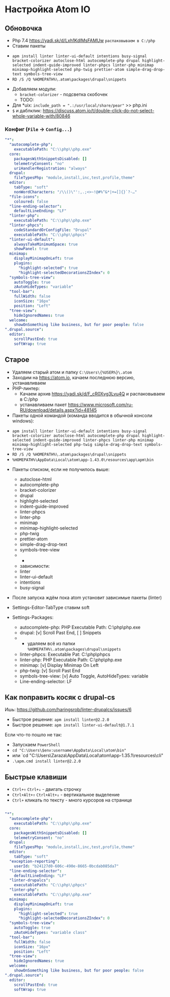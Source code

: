 # Настройка Atom IO

## Обновочка
* Php 7.4 https://yadi.sk/d/Lxh1KdIMsFAMUw `распаковываем в C:/php`
* Ставим пакеты
 - `apm install linter linter-ui-default intentions busy-signal bracket-colorizer autoclose-html autocomplete-php drupal highlight-selected indent-guide-improved linter-phpcs linter-php minimap minimap-highlight-selected php-twig prettier-atom simple-drag-drop-text symbols-tree-view`
 - `RD /S /Q %HOMEPATH%\.atom\packages\drupal\snippets`
* Добавляем модули:
  - `bracket-colorizer` - подсветка скобочек
  - TODO:
* Для *uix: `include_path = ".:/usr/local/share/pear"` >> php.ini
* `$` и даблклик: https://discuss.atom.io/t/double-click-do-not-select-whole-variable-with/80846

### Конфиг (`File` -> `Config...`)
```yml
"*":
  "autocomplete-php":
    executablePath: "C:\\php\\php.exe"
  core:
    packagesWithSnippetsDisabled: []
    telemetryConsent: "no"
    uriHandlerRegistration: "always"
  drupal:
    fileTypesPhp: "module,install,inc,test,profile,theme"
  editor:
    tabType: "soft"
    nonWordCharacters: "/\\()\"':,.;<>~!@#%^&*|+=[]{}`?-…"
  "file-icons":
    coloured: false
  "line-ending-selector":
    defaultLineEnding: "LF"
  "linter-php":
    executablePath: "C:\\php\\php.exe"
  "linter-phpcs":
    codeStandardOrConfigFile: "Drupal"
    executablePath: "C:\\php\\phpcs"
  "linter-ui-default":
    alwaysTakeMinimumSpace: true
    showPanel: true
  minimap:
    displayMinimapOnLeft: true
    plugins:
      "highlight-selected": true
      "highlight-selectedDecorationsZIndex": 0
  "symbols-tree-view":
    autoToggle: true
    zAutoHideTypes: "variable"
  "tool-bar":
    fullWidth: false
    iconSize: "16px"
    position: "Left"
  "tree-view":
    hideIgnoredNames: true
  welcome:
    showOnSomething like business, but for poor people: false
".drupal.source":
  editor:
    scrollPastEnd: true
    softWrap: true
```

## Старое
* Удаляем старый атом и папку `C:\Users\{%USER%}\.atom`
* Заходим на https://atom.io, качаем последнюю версию, устанавливаем
* PHP-линтер: 
  - Качаем архив https://yadi.sk/d/F_cR0Xvg3Lvu4Q и распаковываем в C:/php
  - устанавливаем пакет https://www.microsoft.com/ru-RU/download/details.aspx?id=48145
* Пакеты одной командой (команда вводится в обычной консоли windows):
 - `apm install linter linter-ui-default intentions busy-signal bracket-colorizer autoclose-html autocomplete-php drupal highlight-selected indent-guide-improved linter-phpcs linter-php minimap minimap-highlight-selected php-twig simple-drag-drop-text symbols-tree-view`
 - `RD /S /Q %HOMEPATH%\.atom\packages\drupal\snippets`
 - `%HOMEPATH%\AppData\Local\atom\app-1.43.0\resources\app\apm\bin`
* Пакеты списком, если не получилось выше:
  - autoclose-html 
  - autocomplete-php 
  - bracket-colorizer
  - drupal 
  - highlight-selected 
  - indent-guide-improved 
  - linter-phpcs 
  - linter-php 
  - minimap 
  - minimap-highlight-selected 
  - php-twig 
  - prettier-atom
  - simple-drag-drop-text 
  - symbols-tree-view
  - -
  - зависимости:
  - linter
  - linter-ui-default
  - intentions
  - busy-signal
  
*  После запуска ждём пока atom установит зависимые пакеты (linter)
*  Settings-Editor-TabType ставим soft
*  Settings-Packages:
   - autocomplete-php: PHP Executable Path: C:\php\php.exe 
   - drupal: [v] Scroll Past End, [ ] Snippets
   - * удаляем всё из папки `%HOMEPATH%\.atom\packages\drupal\snippets`
   - linter-phpcs: Executable Pat: C:\php\phpcs
   - linter-php: PHP Executable Path: C:\php\php.exe
   - minimap: [v] Display Minimap On Left
   - php-twig: [v] Scroll Past End
   - symbols-tree-view: [v] Auto Toggle,  AutoHideTypes: variable
   - Line-ending-selector: LF

## Как поправить косяк с drupal-cs
Ишь: https://github.com/haringsrob/linter-drupalcs/issues/6
* Быстрое решение: `apm install linter@2.2.0`
* Быстрое решение: `apm install linter-ui-default@1.7.1`

Если что-то пошло не так:
* Запускаем `PowerShell`
* `cd "C:\Users\$env:username\AppData\Local\atom\bin"`
* или `cd "C:\Users\Zaraza\AppData\Local\atom\app-1.35.1\resources\cli"
* `.\apm.cmd install linter@2.2.0`


## Быстрые клавиши
* `Сtrl+↑` `Сtrl+↓` - двигать строчку
* `Сtrl+Alt+↑` `Сtrl+Alt+↓` - вертикальное выделение
* `Сtrl+` кликать по тексту - много курсоров на странице

```yml

"*":
  "autocomplete-php":
    executablePath: "C:\\php\\php.exe"
  core:
    packagesWithSnippetsDisabled: []
    telemetryConsent: "no"
  drupal:
    fileTypesPhp: "module,install,inc,test,profile,theme"
  editor:
    tabType: "soft"
  "exception-reporting":
    userId: "b24127d0-606c-490e-8665-0bcdab085da7"
  "line-ending-selector":
    defaultLineEnding: "LF"
  "linter-drupalcs":
    executablePath: "C:\\php\\phpcs"
  "linter-php":
    executablePath: "C:\\php\\php.exe"
  minimap:
    displayMinimapOnLeft: true
    plugins:
      "highlight-selected": true
      "highlight-selectedDecorationsZIndex": 0
  "symbols-tree-view":
    autoToggle: true
    zAutoHideTypes: "variable class"
  "tool-bar":
    fullWidth: false
    iconSize: "16px"
    position: "Left"
  "tree-view":
    hideIgnoredNames: true
  welcome:
    showOnSomething like business, but for poor people: false
".drupal.source":
  editor:
    scrollPastEnd: true
    softWrap: true

```

